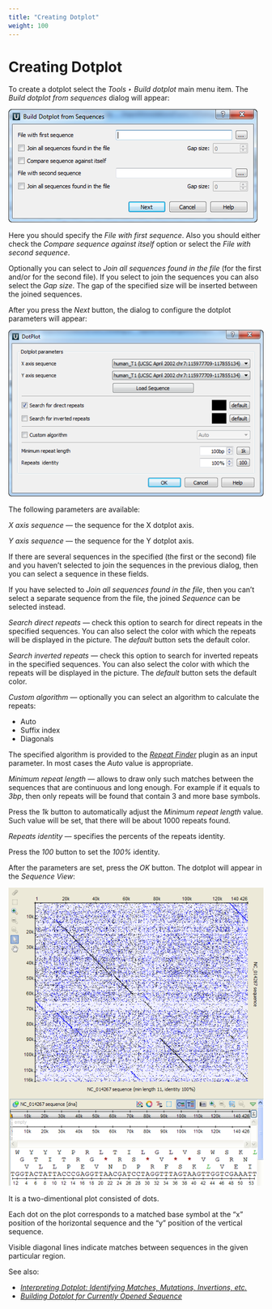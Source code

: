 ```yaml
---
title: "Creating Dotplot"
weight: 100
---
```



# Creating Dotplot

To create a dotplot select the _Tools ‣ Build dotplot_ main menu item. The _Build dotplot from sequences_ dialog will appear:


![](/images/65929583/65929584.png)

Here you should specify the _File with first sequence_. Also you should either check the _Compare sequence against itself_ option or select the _File with second sequence_.

Optionally you can select to _Join all sequences found in the file_ (for the first and/or for the second file). If you select to join the sequences you can also select the _Gap size_. The gap of the specified size will be inserted between the joined sequences.

After you press the _Next_ button, the dialog to configure the dotplot parameters will appear:


![](/images/65929583/65929585.png)

The following parameters are available:

_X axis sequence_ — the sequence for the X dotplot axis.

_Y axis sequence_ — the sequence for the Y dotplot axis.

If there are several sequences in the specified (the first or the second) file and you haven’t selected to join the sequences in the previous dialog, then you can select a sequence in these fields.

If you have selected to _Join all sequences found in the file_, then you can’t select a separate sequence from the file, the joined _Sequence_ can be selected instead.

_Search direct repeats_ — check this option to search for direct repeats in the specified sequences. You can also select the color with which the repeats will be displayed in the picture. The _default_ button sets the default color.

_Search inverted repeats_ — check this option to search for inverted repeats in the specified sequences. You can also select the color with which the repeats will be displayed in the picture. The _default_ button sets the default color.

_Custom algorithm_ — optionally you can select an algorithm to calculate the repeats:

*   Auto
*   Suffix index
*   Diagonals

The specified algorithm is provided to the [_Repeat Finder_](repeat-finder.md) plugin as an input parameter. In most cases the _Auto_ value is appropriate.

_Minimum repeat length_ — allows to draw only such matches between the sequences that are continuous and long enough. For example if it equals to _3bp_, then only repeats will be found that contain 3 and more base symbols.

Press the _1k_ button to automatically adjust the _Minimum repeat length_ value. Such value will be set, that there will be about 1000 repeats found.

_Repeats identity_ — specifies the percents of the repeats identity.

Press the _100_ button to set the _100%_ identity.

After the parameters are set, press the _OK_ button. The dotplot will appear in the _Sequence View_:


![](/images/65929583/65929586.png)

It is a two-dimentional plot consisted of dots.

Each dot on the plot corresponds to a matched base symbol at the “x” position of the horizontal sequence and the “y” position of the vertical sequence.

Visible diagonal lines indicate matches between sequences in the given particular region.

See also:

*   [_Interpreting Dotplot: Identifying Matches, Mutations, Invertions, etc._](/docs/sequence-view-extensions/dotplot/interpreting-dotplot-identifying-matches-mutations-invertions-etc)
*   [_Building Dotplot for Currently Opened Sequence_](building-dotplot-for-currently-opened-sequence)
